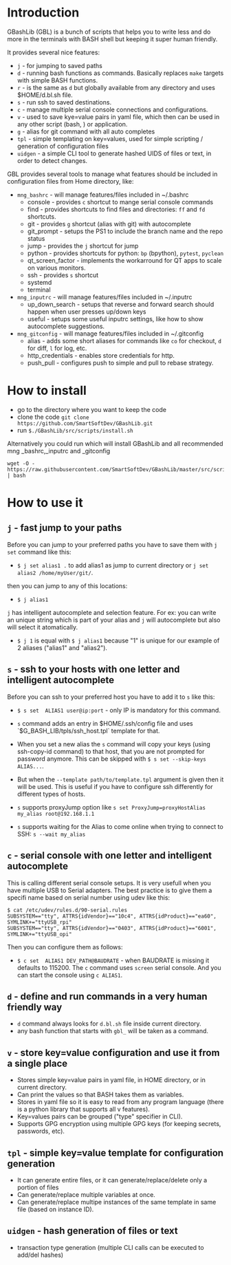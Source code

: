 # Introduction

GBashLib (GBL) is a bunch of scripts that helps you to write less and do more in the terminals with BASH shell but keeping it super human friendly.

It provides several nice features:

- `j` - for jumping to saved paths
- `d` - running bash functions as commands. Basically replaces `make` targets with simple BASH functions.
- `r` - is the same as `d` but globally available from any directory and uses $HOME/d.bl.sh file.
- `s` - run ssh to saved destinations.
- `c` - manage multiple serial console connections and configurations.
- `v` - used to save kye=value pairs in yaml file, which then can be used in any other script (bash, ) or application.
- `g` - alias for git command with all auto completes
- `tpl` - simple templating on key=values, used for simple scripting / generation of configuration files
- `uidgen` - a simple CLI tool to generate hashed UIDS of files or text, in order to detect changes.

GBL provides several tools to manage what features should be included in configuration files from Home directory, like:
- `mng_bashrc` - will manage features/files included in ~/.bashrc
  - console - provides `c` shortcut to mange serial console commands
  - find - provides shortcuts to find files and directories: `ff` and `fd` shortcuts.
  - git - provides `g` shortcut (alias with git) with autocomplete
  - git_prompt - setups the PS1 to include the branch name and the repo status
  - jump - provides the `j` shortcut for jump
  - python - provides shortcuts for python: `bp` (bpython), `pytest`, `pyclean`
  - qt_screen_factor - implements the workarround for QT apps to scale on various monitors.
  - ssh - provides `s` shortcut
  - systemd
  - terminal
- `mng_inputrc` - will manage features/files included in ~/.inputrc
  - up_down_search - setups that reverse and forward search should happen when user presses up/down keys
  - useful - setups some useful inputrc settings, like how to show autocomplete suggestions.
- `mng_gitconfig` - will manage features/files included in ~/.gitconfig
  - alias - adds some short aliases for commands like `co` for checkout, `d` for diff, `l` for log, etc.
  - http_credentials - enables store credentials for http.
  - push_pull - configures push to simple and pull to rebase strategy.

# How to install

- go to the directory where you want to keep the code
- clone the code `git clone https://github.com/SmartSoftDev/GBashLib.git`
- run `$./GBashLib/src/scripts/install.sh`

Alternatively you could run which will install GBashLib and all recommended mng _bashrc,_inputrc and _gitconfig
```
wget -O - https://raw.githubusercontent.com/SmartSoftDev/GBashLib/master/src/scripts/install_all_goodies.sh | bash
```

# How to use it

## `j` - fast jump to your paths

Before you can jump to your preferred paths you have to save them with `j set` command like this:

- `$ j set alias1 .` to add alias1 as jump to current directory or `j set alias2 /home/myUser/git/`.

then you can jump to any of this locations:

- `$ j alias1`

`j` has intelligent autocomplete and selection feature. For ex: you can write an unique string which is part of your alias
and `j` will autocomplete but also will select it atomatically.

- `$ j 1` is equal with `$ j alias1` because "1" is unique for our example of 2 aliases ("alias1" and "alias2").

## `s` - ssh to your hosts with one letter and intelligent autocomplete

Before you can ssh to your preferred host you have to add it to `s` like this:

- `$ s set  ALIAS1 user@ip:port` - only IP is mandatory for this command.
- `s` command adds an entry in $HOME/.ssh/config file and uses `$G_BASH_LIB/tpls/ssh_host.tpl` template for that.
- When you set a new alias the `s` command will copy your keys (using ssh-copy-id command) to that host, that you are not prompted for password anymore. This can be skipped with `$ s set --skip-keys ALIAS...`.

- But when the `--template path/to/template.tpl` argument is given then it will be used. This is useful if you have to
  configure ssh differently for different types of hosts.
- `s` supports proxyJump option like `s set ProxyJump=proxyHostAlias my_alias root@192.168.1.1`
- `s` supports waiting for the Alias to come online when trying to connect to SSH: `s --wait my_alias`

## `c` - serial console with one letter and intelligent autocomplete

This is calling different serial console setups. It is very usefull when you have multiple USB to Serial adapters. The best practice is to give them a specifi name based on serial number using udev like this:

```
$ cat /etc/udev/rules.d/90-serial.rules
SUBSYSTEM=="tty", ATTRS{idVendor}=="10c4", ATTRS{idProduct}=="ea60", SYMLINK+="ttyUSB_rpi"
SUBSYSTEM=="tty", ATTRS{idVendor}=="0403", ATTRS{idProduct}=="6001", SYMLINK+="ttyUSB_opi"
```

Then you can configure them as follows:
- `$ c set  ALIAS1 DEV_PATH@BAUDRATE` - when BAUDRATE is missing it defaults to 115200.
The `c` command uses `screen` serial console. And you can start the console using `c ALIAS1`.

## `d` - define and run commands in a very human friendly way

- `d` command always looks for `d.bl.sh` file inside current directory.
- any bash function that starts with `gbl_` will be taken as a command.

## `v` - store key=value configuration and use it from a single place

- Stores simple key=value pairs in yaml file, in HOME directory, or in current directory.
- Can print the values so that BASH takes them as variables.
- Stores in yaml file so it is easy to read from any program language (there is a python library that supports all v features).
- Key=values pairs can be grouped ("type" specifier in CLI).
- Supports GPG encryption using multiple GPG keys (for keeping secrets, passwords, etc).

## `tpl` - simple key=value template for configuration generation

- It can generate entire files, or it can generate/replace/delete only a portion of files
- Can generate/replace multiple variables at once.
- Can generate/replace multipe instances of the same template in same file (based on instance ID).

## `uidgen` - hash generation of files or text

- transaction type generation (multiple CLI calls can be executed to add/del hashes)


